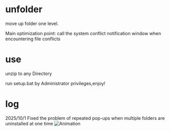 # unfolder
move up folder one level.

Main optimization point: call the system conflict notification window when encountering file conflicts

# use
unzip to any Directory

run setup.bat by Administrator privileges,enjoy!

# log

2025/10/1 Fixed the problem of repeated pop-ups when multiple folders are uninstalled at one time
![Animation](https://github.com/user-attachments/assets/d85cb6a1-c9ae-454b-b39e-099d1372a8fd)